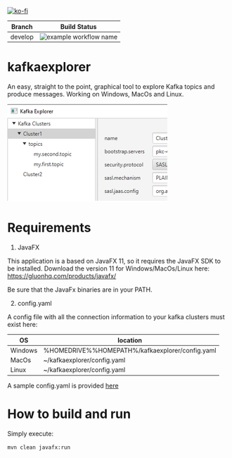 [![ko-fi](https://www.ko-fi.com/img/githubbutton_sm.svg)](https://ko-fi.com/B0B132J1L)

| Branch  | Build Status  |
| --- | --- |
| develop  | ![example workflow name](https://github.com/stephaneuh/kafkaexplorer/workflows/Maven%20Build/badge.svg?branch=develop)

# kafkaexplorer
An easy, straight to the point, graphical tool to explore Kafka topics and produce messages.
Working on Windows, MacOs and Linux.

![Alt text](img/kt_01.png "Title")

# Requirements
1. JavaFX

This application is a based on JavaFX 11, so it requires the JavaFX SDK to be installed. Download the version 11 for Windows/MacOs/Linux here:
https://gluonhq.com/products/javafx/

Be sure that the JavaFx binaries are in your PATH.

2. config.yaml

A config file with all the connection information to your kafka clusters must exist here:

| OS  | location  |
| --- | --- |
|Windows|%HOMEDRIVE%%HOMEPATH%/kafkaexplorer/config.yaml| 
|MacOs|~/kafkaexplorer/config.yaml| 
|Linux|~/kafkaexplorer/config.yaml| 

A sample config.yaml is provided [here](/config/config.yaml)


# How to build and run

Simply execute:
```
mvn clean javafx:run
```
